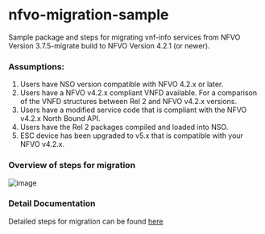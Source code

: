 # nfvo-migration-sample
Sample package and steps for migrating vnf-info services from NFVO Version 3.7.5-migrate build to NFVO Version 4.2.1 (or newer). 

### Assumptions:
<ol>
<li>Users have NSO version compatible with NFVO 4.2.x or later.</li>
<li>Users have a NFVO v4.2.x compliant VNFD available. For a comparison of the VNFD structures between Rel 2 and NFVO v4.2.x versions.</li>
<li>Users have a modified service code that is compliant with the NFVO v4.2.x North Bound API.</li>
<li>Users have the Rel 2 packages compiled and loaded into NSO.</li>
<li>ESC device has been upgraded to v5.x that is compatible with your NFVO v4.2.x.</li>
</ol>


### Overview of steps for migration

![image](https://user-images.githubusercontent.com/66647064/84090999-1b8c4980-a9a8-11ea-8b45-2fde6e3bbb76.png)

### Detail Documentation

Detailed steps for migration can be found [here](https://github.com/nimishasharma-cisco/NFVO-Migration-Sample/blob/master/docs/NFVO%20Migration%20Document.pdf)
